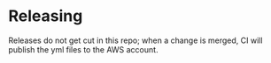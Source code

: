 # Releasing

Releases do not get cut in this repo; when a change is merged, CI will publish the yml files to the AWS account.
